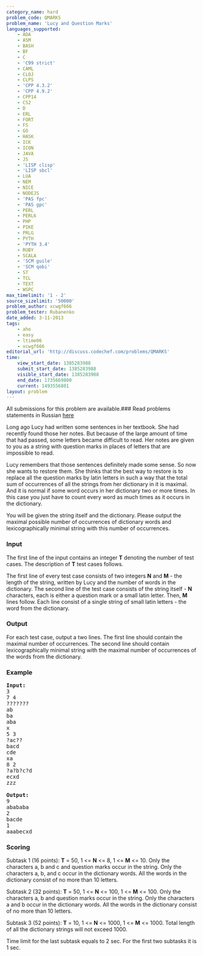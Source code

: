 ```yaml
---
category_name: hard
problem_code: QMARKS
problem_name: 'Lucy and Question Marks'
languages_supported:
    - ADA
    - ASM
    - BASH
    - BF
    - C
    - 'C99 strict'
    - CAML
    - CLOJ
    - CLPS
    - 'CPP 4.3.2'
    - 'CPP 4.9.2'
    - CPP14
    - CS2
    - D
    - ERL
    - FORT
    - FS
    - GO
    - HASK
    - ICK
    - ICON
    - JAVA
    - JS
    - 'LISP clisp'
    - 'LISP sbcl'
    - LUA
    - NEM
    - NICE
    - NODEJS
    - 'PAS fpc'
    - 'PAS gpc'
    - PERL
    - PERL6
    - PHP
    - PIKE
    - PRLG
    - PYTH
    - 'PYTH 3.4'
    - RUBY
    - SCALA
    - 'SCM guile'
    - 'SCM qobi'
    - ST
    - TCL
    - TEXT
    - WSPC
max_timelimit: '1 - 2'
source_sizelimit: '50000'
problem_author: xcwgf666
problem_tester: Rubanenko
date_added: 3-11-2013
tags:
    - aho
    - easy
    - ltime06
    - xcwgf666
editorial_url: 'http://discuss.codechef.com/problems/QMARKS'
time:
    view_start_date: 1385283988
    submit_start_date: 1385283988
    visible_start_date: 1385283988
    end_date: 1735669800
    current: 1493556801
layout: problem
---
```

All submissions for this problem are available.###  Read problems statements in Russian [here](http://www.codechef.com/download/translated/LTIME06/russian/QMARKS.pdf)

Long ago Lucy had written some sentences in her textbook. She had recently found those her notes. But because of the large amount of time that had passed, some letters became difficult to read. Her notes are given to you as a string with question marks in places of letters that are impossible to read.

Lucy remembers that those sentences definitely made some sense. So now she wants to restore them. She thinks that the best way to restore is to replace all the question marks by latin letters in such a way that the total sum of occurrences of all the strings from her dictionary in it is maximal. And it is normal if some word occurs in her dictionary two or more times. In this case you just have to count every word as much times as it occurs in the dictionary.

You will be given the string itself and the dictionary. Please output the maximal possible number of occurrences of dictionary words and lexicographically minimal string with this number of occurrences.

### Input

The first line of the input contains an integer **T** denoting the number of test cases. The description of **T** test cases follows.

The first line of every test case consists of two integers **N** and **M** - the length of the string, written by Lucy and the number of words in the dictionary. The second line of the test case consists of the string itself - **N** characters, each is either a question mark or a small latin letter.
Then, **M** lines follow. Each line consist of a single string of small latin letters - the word from the dictionary.

### Output

For each test case, output a two lines. The first line should contain the maximal number of occurrences. The second line should contain lexicographically minimal string with the maximal number of occurrences of the words from the dictionary.

### Example

<pre><b>Input:</b>
3
7 4
???????
ab
ba
aba
x
5 3
?ac??
bacd
cde
xa
8 2
?a?b?c?d
ecxd
zzz

<b>Output:</b>
9
abababa
2
bacde
1
aaabecxd
</pre>
### Scoring

Subtask 1 (16 points): **T** = 50, 1 &lt;= **N** &lt;= 8, 1 &lt;= **M** &lt;= 10. Only the characters a, b and c and question marks occur in the string. Only the characters a, b, and c occur in the dictionary words. All the words in the dictionary consist of no more than 10 letters.

Subtask 2 (32 points): **T** = 50, 1 &lt;= **N** &lt;= 100, 1 &lt;= **M** &lt;= 100. Only the characters a, b and question marks occur in the string. Only the characters a and b occur in the dictionary words. All the words in the dictionary consist of no more than 10 letters.

Subtask 3 (52 points): **T** = 10, 1 &lt;= **N** &lt;= 1000, 1 &lt;= **M** &lt;= 1000. Total length of all the dictionary strings will not exceed 1000.

Time limit for the last subtask equals to 2 sec. For the first two subtasks it is 1 sec.

